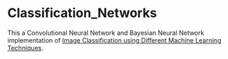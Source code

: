 # Classification_Networks
This a Convolutional Neural Network and Bayesian Neural Network implementation of [Image Classification using Different Machine Learning
Techniques](https://www.techrxiv.org/articles/preprint/Image_Classification_using_Different_Machine_Learning_Techniques/21691934).
